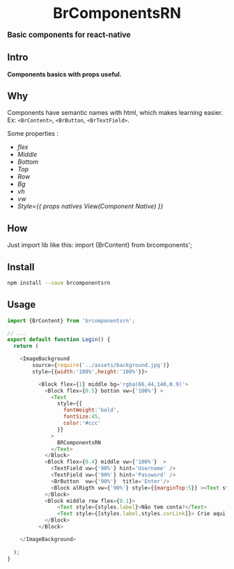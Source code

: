 <big><h1 align="center">BrComponentsRN</h1><h4>Basic components for react-native<h4></big>

## Intro
Components basics with props useful.

## Why
Components have semantic names with html, which makes learning easier.
Ex: 
 `<BrContent>`, `<BrButton`, `<BrTextField>`.
 
 Some properties :
  * *flex*
  * *Middle*
  * *Bottom*
  * *Top*
  * *Row*
  * *Bg*
  * *vh*
  * *vw*
  * *Style={{ props natives View(Component Native) }}*

## How

Just import lib like this:  import {BrContent} from brcomponents';


## Install

```sh
npm install --save brcomponentsrn
```

## Usage
```js
import {BrContent} from 'brcomponentsrn';

// ...
export default function Login() {
  return (

    <ImageBackground 
        source={require('../assets/background.jpg')} 
        style={{width:'100%',height:'100%'}}>

          <Block flex={1} middle bg='rgba(66,44,140,0.9)'>
            <Block flex={0.5} botton vw={'100%'} >
              <Text
                style={{
                  fontWeight:'bold',
                  fontSize:45,
                  color:'#ccc'
                }}
              >
                BRComponentsRN
              </Text>
            </Block>
            <Block flex={0.4} middle vw={'100%'}  >
              <TextField vw={'90%'} hint='Username' />
              <TextField vw={'90%'} hint='Password' />
              <BrButton  vw={'90%'}  title='Enter'/>
              <Block alRigth vw={'90%'} style={{marginTop:5}} ><Text style={[styles.label,styles.corLink]}>Esqueci a senha</Text></Block>
            </Block>
            <Block middle row flex={0.1}>
                <Text style={styles.label}>Não tem conta?</Text>
                <Text style={[styles.label,styles.corLink]}> Crie aqui!</Text>
            </Block>
          </Block>

    </ImageBackground>
    
  );
}
```

